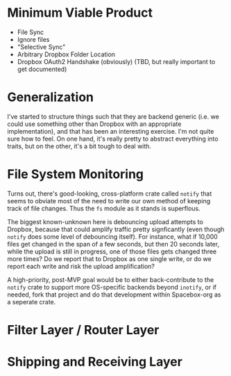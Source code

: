 # Minimum Viable Product
* File Sync
* Ignore files
* "Selective Sync"
* Arbitrary Dropbox Folder Location
* Dropbox OAuth2 Handshake (obviously)
(TBD, but really important to get documented)

# Generalization
I've started to structure things such that they are backend generic
(i.e. we could use something other than Dropbox with an appropriate
implementation), and that has been an interesting exercise.  I'm not
quite sure how to feel.  On one hand, it's really pretty to abstract
everything into traits, but on the other, it's a bit tough to deal with.

# File System Monitoring
Turns out, there's good-looking, cross-platform crate called `notify`
that seems to obviate most of the need to write our own method of keeping
track of file changes.  Thus the `fs` module as it stands is superflous.

The biggest known-unknown here is debouncing upload attempts to Dropbox, 
because that could amplify traffic pretty signficantly (even though 
`notify` does some level of debouncing itself). For instance, what if
10,000 files get changed in the span of a few seconds, but then 20 seconds
later, while the upload is still in progress, one of those files gets changed
three more times?  Do we report that to Dropbox as one single write, or
do we report each write and risk the upload amplification?

A high-priority, post-MVP goal would be to either back-contribute to the
`notify` crate to support more OS-specific backends beyond `inotify`, or
if needed, fork that project and do that development within Spacebox-org
as a seperate crate.

# Filter Layer / Router Layer

# Shipping and Receiving Layer